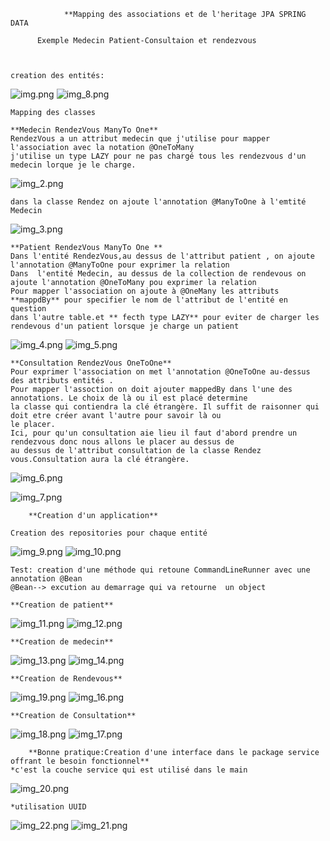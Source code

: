                 **Mapping des associations et de l'heritage JPA SPRING DATA
          
          Exemple Medecin Patient-Consultaion et rendezvous



    creation des entités:
![img.png](img.png)  ![img_8.png](img_8.png)  

    Mapping des classes

    **Medecin RendezVous ManyTo One**
    RendezVous a un attribut medecin que j'utilise pour mapper l'association avec la notation @OneToMany 
    j'utilise un type LAZY pour ne pas chargé tous les rendezvous d'un medecin lorque je le charge.
![img_2.png](img_2.png)

    dans la classe Rendez on ajoute l'annotation @ManyToOne à l'emtité Medecin
![img_3.png](img_3.png)

    **Patient RendezVous ManyTo One **
    Dans l'entité RendezVous,au dessus de l'attribut patient , on ajoute l'annotation @ManyToOne pour exprimer la relation
    Dans  l'entité Medecin, au dessus de la collection de rendevous on ajoute l'annotation @OneToMany pou exprimer la relation
    Pour mapper l'association on ajoute à @OneMany les attributs **mappdBy** pour specifier le nom de l'attribut de l'entité en question
    dans l'autre table.et ** fecth type LAZY** pour eviter de charger les rendevous d'un patient lorsque je charge un patient
![img_4.png](img_4.png)
![img_5.png](img_5.png)

    **Consultation RendezVous OneToOne**
    Pour exprimer l'association on met l'annotation @OneToOne au-dessus des attributs entités .
    Pour mapper l'assoction on doit ajouter mappedBy dans l'une des annotations. Le choix de là ou il est placé determine
    la classe qui contiendra la clé étrangère. Il suffit de raisonner qui doit etre créer avant l'autre pour savoir là ou
    le placer.
    Ici, pour qu'un consultation aie lieu il faut d'abord prendre un rendezvous donc nous allons le placer au dessus de 
    au dessus de l'attribut consultation de la classe Rendez vous.Consultation aura la clé étrangère.
![img_6.png](img_6.png)

![img_7.png](img_7.png)


        **Creation d'un application**

    Creation des repositories pour chaque entité
![img_9.png](img_9.png)
![img_10.png](img_10.png)

    Test: creation d'une méthode qui retoune CommandLineRunner avec une annotation @Bean
    @Bean--> excution au demarrage qui va retourne  un object 

    **Creation de patient**
![img_11.png](img_11.png)
![img_12.png](img_12.png)

    **Creation de medecin**
![img_13.png](img_13.png)
![img_14.png](img_14.png)

    **Creation de Rendevous**
![img_19.png](img_19.png)
![img_16.png](img_16.png)

    **Creation de Consultation**
![img_18.png](img_18.png)
![img_17.png](img_17.png)

        **Bonne pratique:Creation d'une interface dans le package service offrant le besoin fonctionnel**
    *c'est la couche service qui est utilisé dans le main

![img_20.png](img_20.png)

    *utilisation UUID
![img_22.png](img_22.png)
![img_21.png](img_21.png)
